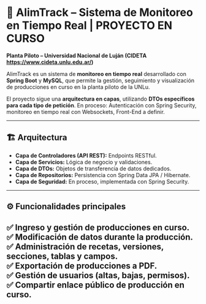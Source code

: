 # 📡 AlimTrack – Sistema de Monitoreo en Tiempo Real  | PROYECTO EN CURSO
**Planta Piloto – Universidad Nacional de Luján (CIDETA https://www.cideta.unlu.edu.ar/)**  

AlimTrack es un sistema de **monitoreo en tiempo real** desarrollado con **Spring Boot** y **MySQL**, que permite la gestión, seguimiento y visualización de producciones en curso en la planta piloto de la UNLu.  

El proyecto sigue una **arquitectura en capas**, utilizando **DTOs específicos para cada tipo de petición**.
En proceso: Autenticación con Spring Security, monitoreo en tiempo real con Websockets, Front-End a definir.

---

## 🏗️ Arquitectura

- **Capa de Controladores (API REST):** Endpoints RESTful.  
- **Capa de Servicios:** Lógica de negocio y validaciones.  
- **Capa de DTOs:** Objetos de transferencia de datos dedicados.  
- **Capa de Repositorios:** Persistencia con Spring Data JPA / Hibernate.  
- **Capa de Seguridad:** En proceso, implementada con Spring Security.  

---

## ⚙️ Funcionalidades principales

✅ Ingreso y gestión de producciones en curso.  
✅ Modificación de datos durante la producción.  
✅ Administración de recetas, versiones, secciones, tablas y campos.  
✅ Exportación de producciones a PDF.  
✅ Gestión de usuarios (altas, bajas, permisos).  
✅ Compartir enlace público de producción en curso.  
---

